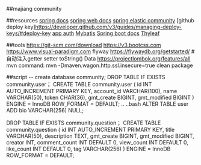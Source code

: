 ##majiang community

##resources
[spring docs](https://spring.io/guides)
[spring web docs](https://spring.io/guides/gs/serving-web-content/)
[spring elastic community](https://elasticsearch.cn/explore)
[github deploy key]https://developer.github.com/v3/guides/managing-deploy-keys/#deploy-key
[app auth](https://developer.github.com/apps/building-github-apps/creating-a-github-app/)
[Mybatis](https://mybatis.org/mybatis-3/configuration.html)
[Spring boot docs](https://docs.spring.io/spring-boot/docs/current/reference/html/spring-boot-features.html#boot-features-sql)
[Thyleaf](https://www.thymeleaf.org/doc/tutorials/3.0/usingthymeleaf.html)

##tools
https://git-scm.com/download
https://v3.bootcss.com
https://www.visual-paradigm.com
flyway https://flywaydb.org/getstarted/
#自动注入getter setter toString() Data
https://projectlombok.org/features/all
mvn command:
mvn -Dmaven.wagon.http.ssl.insecure=true clean package

##script
-- create database community;
DROP TABLE IF EXISTS community.user；
CREATE TABLE community.user
(
  id INT AUTO_INCREMENT PRIMARY KEY,
  account_id VARCHAR(100),
  name VARCHAR(50),
  token CHAR(36),
  gmt_create BIGINT,
  gmt_modified BIGINT
  ) ENGINE = InnoDB ROW_FORMAT = DEFAULT;
  ..
  ..bash
  ALTER TABLE user ADD bio VARCHAR(256) NULL;
  
  DROP TABLE IF EXISTS community.question；
CREATE TABLE community.question
(
  id INT AUTO_INCREMENT PRIMARY KEY,
  title VARCHAR(50),
  description TEXT,
  gmt_create BIGINT,
  gmt_modified BIGINT,
  creator INT,
  comment_count INT DEFAULT 0,
  view_count INT DEFAULT 0,
  like_count INT DEFAULT 0,
  tag VARCHAR(256)
  ) ENGINE = InnoDB ROW_FORMAT = DEFAULT;
